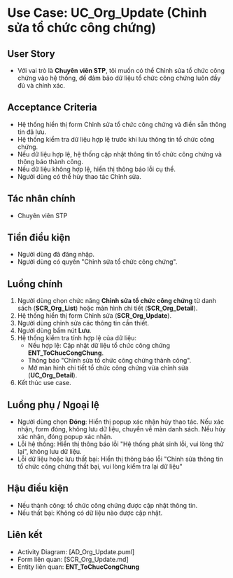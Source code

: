 # Use Case: UC_Org_Update (Chỉnh sửa tổ chức công chứng)

## User Story
- Với vai trò là **Chuyên viên STP**, tôi muốn có thể Chỉnh sửa tổ chức công chứng vào hệ thống, để đảm bảo dữ liệu tổ chức công chứng luôn đầy đủ và chính xác.

## Acceptance Criteria
- Hệ thống hiển thị form Chỉnh sửa tổ chức công chứng và điền sẵn thông tin đã lưu.
- Hệ thống kiểm tra dữ liệu hợp lệ trước khi lưu thông tin tổ chức công chứng.
- Nếu dữ liệu hợp lệ, hệ thống cập nhật thông tin tổ chức công chứng và thông báo thành công.
- Nếu dữ liệu không hợp lệ, hiển thị thông báo lỗi cụ thể.
- Người dùng có thể hủy thao tác Chỉnh sửa.

## Tác nhân chính
- Chuyên viên STP

## Tiền điều kiện
- Người dùng đã đăng nhập.
- Người dùng có quyền "Chỉnh sửa tổ chức công chứng".

## Luồng chính
1. Người dùng chọn chức năng **Chỉnh sửa tổ chức công chứng** từ danh sách (**SCR_Org_List**) hoặc màn hình chi tiết (**SCR_Org_Detail**).
2. Hệ thống hiển thị form Chỉnh sửa (**SCR_Org_Update**).
3. Người dùng chỉnh sửa các thông tin cần thiết.
4. Người dùng bấm nút **Lưu**.
5. Hệ thống kiểm tra tính hợp lệ của dữ liệu:
   - Nếu hợp lệ: Cập nhật dữ liệu tổ chức công chứng **ENT_ToChucCongChung**.
   - Thông báo "Chỉnh sửa tổ chức công chứng thành công".
   - Mở màn hình chi tiết tổ chức công chứng vừa chỉnh sửa (**UC_Org_Detail**).
6. Kết thúc use case.

## Luồng phụ / Ngoại lệ 
- Người dùng chọn **Đóng**: Hiển thị popup xác nhận hủy thao tác. Nếu xác nhận, form đóng, không lưu dữ liệu, chuyển về màn danh sách. Nếu hủy xác nhận, đóng popup xác nhận.
- Lỗi hệ thống: Hiển thị thông báo lỗi "Hệ thống phát sinh lỗi, vui lòng thử lại", không lưu dữ liệu.
- Lỗi dữ liệu hoặc lưu thất bại: Hiển thị thông báo lỗi "Chỉnh sửa thông tin tổ chức công chứng thất bại, vui lòng kiểm tra lại dữ liệu"

## Hậu điều kiện
- Nếu thành công: tổ chức công chứng được cập nhật thông tin.
- Nếu thất bại: Không có dữ liệu nào được cập nhật.

## Liên kết
- Activity Diagram: [AD_Org_Update.puml]
- Form liên quan: [SCR_Org_Update.md]
- Entity liên quan: **ENT_ToChucCongChung**
